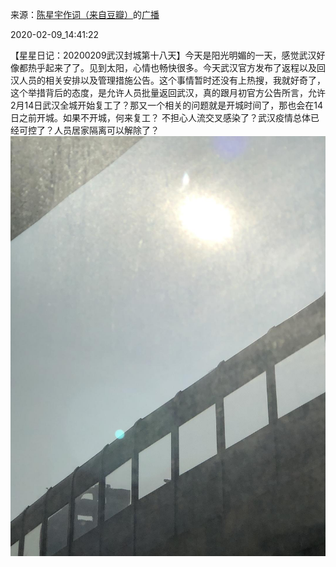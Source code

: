 来源：[陈星宇作词（来自豆瓣）](https://www.douban.com/people/chenxingyu2009/)的[广播](https://www.douban.com/people/chenxingyu2009/status/2800037080/)


2020-02-09_14:41:22


【星星日记：20200209武汉封城第十八天】今天是阳光明媚的一天，感觉武汉好像都热乎起来了了。见到太阳，心情也畅快很多。今天武汉官方发布了返程以及回汉人员的相关安排以及管理措施公告。这个事情暂时还没有上热搜，我就好奇了，这个举措背后的态度，是允许人员批量返回武汉，真的跟月初官方公告所言，允许2月14日武汉全城开始复工了？那又一个相关的问题就是开城时间了，那也会在14日之前开城。如果不开城，何来复工？ 不担心人流交叉感染了？武汉疫情总体已经可控了？人员居家隔离可以解除了？
![](./pic/2020-02-09_14:41:22-陈星宇作词的广播1.jpg)  

